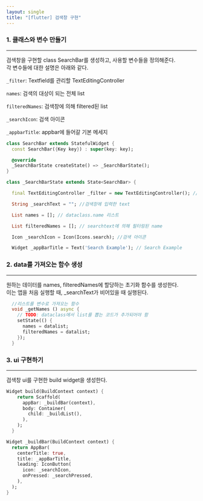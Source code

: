 ```yaml
---
layout: single
title: "[flutter] 검색창 구현"
---
```


### 1. 클래스와 변수 만들기

---

검색창을 구현할 class SearchBar를 생성하고, 사용할 변수들을 정의해준다.  
각 변수들에 대한 설명은 아래와 같다.

`_filter`: Textfield를 관리할 TextEditingController

`names`: 검색의 대상이 되는 전체 list

`filteredNames`: 검색창에 의해 filtered된 list

`_searchIcon`: 검색 아이콘

`_appbarTitle`: appbar에 들어갈 기본 메세지

```dart
class SearchBar extends StatefulWidget {
  const SearchBar({Key key}) : super(key: key);

  @override
  _SearchBarState createState() => _SearchBarState();
}

class _SearchBarState extends State<SearchBar> {

  final TextEditingController _filter = new TextEditingController(); // 필터

  String _searchText = ""; //검색창에 입력한 text

  List names = []; // dataclass.name 리스트

  List filteredNames = []; // searchtext에 의해 필터링된 name

  Icon _searchIcon = Icon(Icons.search); //검색 아이콘

  Widget _appBarTitle = Text('Search Example'); // Search Example
```

### 2. data를 가져오는 함수 생성

---

원하는 데이터를 names, filteredNames에 할당하는 초기화 함수를 생성한다.  
이는 앱을 처음 실행할 때, \_searchText가 비어있을 때 실행된다.

```dart
  //리스트를 변수로 가져오는 함수
  void _getNames () async {
    // TODO: dataclass에서 list를 뽑는 코드가 추가되어야 함
    setState(() {
      names = datalist;
      filteredNames = datalist;
    });
  }
```

### 3. ui 구현하기

---

검색창 ui를 구현한 build widget을 생성한다.

```dart
Widget build(BuildContext context) {
    return Scaffold(
      appBar: _buildBar(context),
      body: Container(
        child: _buildList(),
      ),
    );
  }

Widget _buildBar(BuildContext context) {
  return AppBar(
    centerTitle: true,
    title: _appBarTitle,
    leading: IconButton(
      icon: _searchIcon,
      onPressed: _searchPressed,
    ),
  );
}
```

